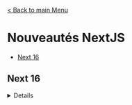 [< Back to main Menu](https://github.com/gsoulie/react-resources/blob/master/react-presentation.md)    

# Nouveautés NextJS

* [Next 16](#next-16)

## Next 16

<details>

  <summamry>Nouveauté de la v16</summary>

````21/10/2025````

> [Article blog Next 16](https://nextjs.org/blog/next-16)
> 
À la veille de la Next.js Conf 2025, la version 16 de Next.js est enfin disponible. Cette mise à jour majeure introduit des **améliorations significatives** en termes de **performance, de flexibilité et d’expérience développeur**. Voici un tour d’horizon des principales innovations.

## Cache Components : Une Nouvelle Ère pour le Rendu Partiel
Next.js 16 introduit les Cache Components, une fonctionnalité qui rend le cache plus explicite et flexible grâce à la directive ````"use cache"````. 

Cette approche s’appuie sur le modèle de Partial Pre-Rendering (PPR), permettant de combiner rendu statique et dynamique au sein d’une même page.

Pour activer les Cache Components, ajoutez simplement cette configuration dans votre next.config.ts :

*next.config.ts*
````typescript
const nextConfig = {
  cacheComponents: true,
};

export default nextConfig;
````

**Cas d’usage :**

* *Pages hybrides* : Certaines sections sont statiques (comme un en-tête), tandis que d’autres sont dynamiques (comme un panier d’achat).
* *Navigation instantanée* : Grâce au cache, les transitions entre pages sont quasi instantanées.


## Next.js DevTools MCP : Le Debugging Assisté par IA
Next.js 16 intègre le Model Context Protocol (MCP) dans ses DevTools, offrant une assistance IA pour le debugging. Cette fonctionnalité permet aux agents IA d’accéder à :

* Le contexte de routage, de cache et de rendu.
* Les logs unifiés (navigateur et serveur).
* Les erreurs détaillées sans copie manuelle.

**Avantages :**

* Diagnostic automatisé : L’IA peut suggérer des corrections directement dans votre workflow.
* Contexte actif : Compréhension fine de la route ou du composant en cours de développement.


## proxy.ts : Une Clarification des Frontières Réseau
> Le fichier ````middleware.ts```` est remplacé par ````proxy.ts````, clarifiant la frontière réseau de l’application.

Ce changement vise à uniformiser le runtime (Node.js) et à simplifier la logique d’interception des requêtes.

Exemple de Migration : Renommez simplement votre fichier et adaptez l’export :

*proxy.ts*
````typescript
export default function proxy(request: NextRequest) {
  return NextResponse.redirect(new URL('/home', request.url));
}
````
**Pourquoi ce changement ?**

* Clarté : Le terme "proxy" reflète mieux la fonction de gestion des requêtes entrantes.
* Runtime unique : Plus de confusion entre Edge et Node.js.


## Améliorations des Logs : Une Meilleure Visibilité
Les logs de développement et de build sont désormais plus détaillés, affichant le temps passé à chaque étape (compilation, rendu, optimisation).

**Exemple de Sortie Terminal :**

````
✓ Finished TypeScript in 1114ms
✓ Collecting page data in 208ms
✓ Generating static pages in 239ms
````

**Impact :**

* Optimisation ciblée : Identifiez rapidement les goulots d’étranglement.
* Transparence : Meilleure compréhension des performances de l’application.


## Turbopack : Le Bundler par Défaut
Turbopack, désormais stable, devient le bundler par défaut pour tous les nouveaux projets Next.js. Ses performances sont impressionnantes :

* 2 à 5 fois plus rapide en build de production.
* Jusqu’à 10 fois plus rapide pour le Fast Refresh.

**Exemple d’Utilisation :**

````
# Pour forcer l'utilisation de Webpack (si nécessaire)
next dev --webpack
next build --webpack
````

**Cas d’usage :**

* Projets volumineux : Réduction drastique des temps de compilation.
* Développement agile : Fast Refresh quasi instantané.


## React Compiler : L’Optimisation Automatique
Le React Compiler est désormais stable dans Next.js 16. Il optimise automatiquement les composants en mémoïsant les rendus, réduisant ainsi les re-rendus inutiles.

**Activation :**

*next.config.ts*
````typescript
const nextConfig = {
  reactCompiler: true,
};

export default nextConfig;
````

**Installation :**
````
npm install babel-plugin-react-compiler@latest
````

**Avantages :**

* Performance accrue : Moins de calculs redondants.
* Code plus propre : Pas besoin de useMemo ou useCallback manuels.

## Routing et Navigation Optimisés
Next.js 16 améliore significativement le système de routing :

* Deduplication des layouts : Un layout partagé est téléchargé une seule fois, même pour 50 liens.
* Prefetching incrémental : Seules les parties non cachées sont préchargées.

**Exemple de Gains :**

|Ancienne Version|Next.js 16|
|-|-|
|50 requêtes pour un layout partagé|1 requête|
|Prefetching complet de la page|Prefetching ciblé|


## Nouvelles API de Cache
Next.js 16 introduit des API de cache plus explicites :

* ````revalidateTag(tag, profile)```` : Invalide le cache avec un profil de durée de vie (ex: 'max', 'hours').
* ````updateTag(tag)```` : Met à jour immédiatement le cache pour les Server Actions (lecture après écriture).
* ````refresh()```` : Rafraîchit les données non cachées.

*Exemple d’Utilisation :*

````typescript
// Invalidation avec profil
revalidateTag('blog-posts', 'max');

// Mise à jour immédiate
updateTag(`user-${userId}`);

// Rafraîchissement des données non cachées
refresh();
````

## React 19.2 et les Fonctionnalités Canary
Next.js 16 intègre les dernières fonctionnalités de React 19.2 :

* View Transitions : Animations fluides entre les états de l’UI.
* ````useEffectEvent```` : Extraction de la logique non réactive des effets.
* ````<Activity/>```` : Gestion des activités en arrière-plan.

**Exemple de View Transition :**

````typescript
// Utilisation dans un composant
import { ViewTransition } from 'next/view-transitions';

function ProductPage() {
  return (
    <ViewTransition>
      {/* Contenu avec transitions animées */}
    </ViewTransition>
  );
}
````

## Suppressions et Dépréciations

|Fonctionnalité|Remplacement|
|-|-|
|middleware.ts|proxy.ts|
|next/legacy/image|next/image|
|images.domains|images.remotePatterns|

### Comportements Modifiés

* Turbopack par défaut : Opt-out avec --webpack.
* ````images.minimumCacheTTL```` : Passe de 60s à 4h.
* Accès asynchrone obligatoire : ````await params, await searchParams````, etc.
  
</details>
